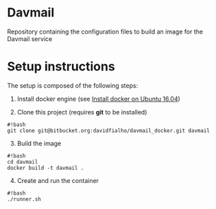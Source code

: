 # Davmail #

Repository containing the configuration files to build an image for the Davmail service

# Setup instructions #
The setup is composed of the following steps:

1. Install docker engine (see [Install docker on Ubuntu 16.04](www.digitalocean.com/community/tutorials/how-to-install-and-use-docker-on-ubuntu-16-04))

2. Clone this project (requires **git** to be installed)

```
#!bash
git clone git@bitbucket.org:davidfialho/davmail_docker.git davmail
```

3. Build the image
```
#!bash
cd davmail
docker build -t davmail .
```

4. Create and run the container
```
#!bash
./runner.sh
```